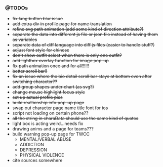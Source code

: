 
### @TODOs
- ~~fix lang button blur issue~~
- ~~add extra div in profile page for name translation~~
- ~~refine svg path animation (add some kind of direction attribute?)~~
- ~~separate the data into different js file or json file instead of having them as variables~~
- ~~separate data of diff language into diff js files (easier to handle stuff?)~~
- ~~adjust font style for chinese~~
- ~~don't show outfit select when there is only one outfit?~~
- ~~add lightbox overlay function for image pop-up~~
- ~~fix path animation once and for all!!!!!!~~
- ~~better scroll bar!!~~
- ~~fix an issue where the bio detail scroll bar stays at bottom even after switching character??~~
- ~~add group shapes under chart (as svg?)~~
- ~~change mouse highlight focus style~~
- ~~set up actual profile pics~~
- ~~build realtionship info pop-up page~~
- swap out character page name title font for ios
- script not loading on certain phone??
- ~~all the string in charaData should use the same kind of quotes~~
- light box is acting weird...needs fix
- drawing anims and a page for teams???
- build warning pop-up page for TWCC
  - MENTAL/VERBAL ABUSE
  - ADDICTION
  - DEPRESSION
  - PHYSICAL VIOLENCE
- cite sources somewhere
